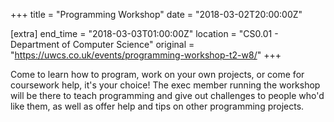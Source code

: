 +++
title = "Programming Workshop"
date = "2018-03-02T20:00:00Z"

[extra]
end_time = "2018-03-03T01:00:00Z"
location = "CS0.01 - Department of Computer Science"
original = "https://uwcs.co.uk/events/programming-workshop-t2-w8/"
+++

Come to learn how to program, work on your own projects, or come for coursework help, it's your choice\! The exec member running the workshop will be there to teach programming and give out challenges to people who'd like them, as well as offer help and tips on other programming projects.

